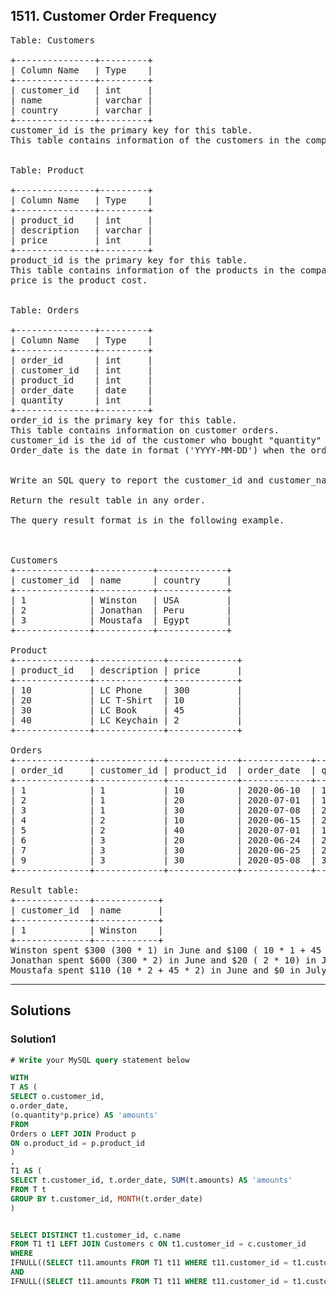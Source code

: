 ## 1511. Customer Order Frequency
<pre>
Table: Customers

+---------------+---------+
| Column Name   | Type    |
+---------------+---------+
| customer_id   | int     |
| name          | varchar |
| country       | varchar |
+---------------+---------+
customer_id is the primary key for this table.
This table contains information of the customers in the company.
 

Table: Product

+---------------+---------+
| Column Name   | Type    |
+---------------+---------+
| product_id    | int     |
| description   | varchar |
| price         | int     |
+---------------+---------+
product_id is the primary key for this table.
This table contains information of the products in the company.
price is the product cost.
 

Table: Orders

+---------------+---------+
| Column Name   | Type    |
+---------------+---------+
| order_id      | int     |
| customer_id   | int     |
| product_id    | int     |
| order_date    | date    |
| quantity      | int     |
+---------------+---------+
order_id is the primary key for this table.
This table contains information on customer orders.
customer_id is the id of the customer who bought "quantity" products with id "product_id".
Order_date is the date in format ('YYYY-MM-DD') when the order was shipped.
 

Write an SQL query to report the customer_id and customer_name of customers who have spent at least $100 in each month of June and July 2020.

Return the result table in any order.

The query result format is in the following example.

 

Customers
+--------------+-----------+-------------+
| customer_id  | name      | country     |
+--------------+-----------+-------------+
| 1            | Winston   | USA         |
| 2            | Jonathan  | Peru        |
| 3            | Moustafa  | Egypt       |
+--------------+-----------+-------------+

Product
+--------------+-------------+-------------+
| product_id   | description | price       |
+--------------+-------------+-------------+
| 10           | LC Phone    | 300         |
| 20           | LC T-Shirt  | 10          |
| 30           | LC Book     | 45          |
| 40           | LC Keychain | 2           |
+--------------+-------------+-------------+

Orders
+--------------+-------------+-------------+-------------+-----------+
| order_id     | customer_id | product_id  | order_date  | quantity  |
+--------------+-------------+-------------+-------------+-----------+
| 1            | 1           | 10          | 2020-06-10  | 1         |
| 2            | 1           | 20          | 2020-07-01  | 1         |
| 3            | 1           | 30          | 2020-07-08  | 2         |
| 4            | 2           | 10          | 2020-06-15  | 2         |
| 5            | 2           | 40          | 2020-07-01  | 10        |
| 6            | 3           | 20          | 2020-06-24  | 2         |
| 7            | 3           | 30          | 2020-06-25  | 2         |
| 9            | 3           | 30          | 2020-05-08  | 3         |
+--------------+-------------+-------------+-------------+-----------+

Result table:
+--------------+------------+
| customer_id  | name       |  
+--------------+------------+
| 1            | Winston    |
+--------------+------------+ 
Winston spent $300 (300 * 1) in June and $100 ( 10 * 1 + 45 * 2) in July 2020.
Jonathan spent $600 (300 * 2) in June and $20 ( 2 * 10) in July 2020.
Moustafa spent $110 (10 * 2 + 45 * 2) in June and $0 in July 2020.
</pre>

---------------------------------------------------------

## Solutions
### Solution1
```sql
# Write your MySQL query statement below

WITH 
T AS (
SELECT o.customer_id, 
o.order_date, 
(o.quantity*p.price) AS 'amounts' 
FROM
Orders o LEFT JOIN Product p
ON o.product_id = p.product_id
)
,
T1 AS (
SELECT t.customer_id, t.order_date, SUM(t.amounts) AS 'amounts'
FROM T t
GROUP BY t.customer_id, MONTH(t.order_date)
)


SELECT DISTINCT t1.customer_id, c.name
FROM T1 t1 LEFT JOIN Customers c ON t1.customer_id = c.customer_id
WHERE
IFNULL((SELECT t11.amounts FROM T1 t11 WHERE t11.customer_id = t1.customer_id AND MONTH(t11.order_date) = 6),0) >= 100 
AND
IFNULL((SELECT t11.amounts FROM T1 t11 WHERE t11.customer_id = t1.customer_id AND MONTH(t11.order_date) = 7),0) >= 100


```


